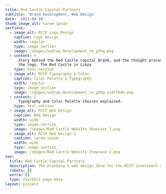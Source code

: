 ```yaml
---
title: Red Castle Capital Partners
subtitle: 'Brand Development, Web Design'
date: '2021-08-30'
thumb_image_alt: lorem-ipsum
sections:
  - image_alt: RCCP Logo Design
    caption: Logo Design
    width: regular
    type: image_section
    image: /images/undraw_Development_re_g5hq.png
  - content: >
      Story behind the Red Castle Capital Brand, and the thought process behind
      the logo. The Red Castle in Libya
    type: text_section
  - image_alt: RCCP Typography & Color
    caption: Color Palette & Typography
    width: regular
    type: image_section
    image: /images/undraw_Development_re_g5hq-a14ff64b.png
  - content: |
      Typography and Color Palette choices explained.
    type: text_section
  - image_alt: RCCP Web Design
    caption: Web Design
    width: wide
    type: image_section
    image: /images/Red Castle Website Showcase 1.png
  - image_alt: RCCP Web Design 2
    caption: lorem-ipsum
    width: wide
    type: image_section
    image: /images/Red Castle Website Showcase 2.png
seo:
  title: Red Castle Capital Partners
  description: The branding & web design done for the RCCP investment group
  robots: []
  extra: []
  type: stackbit_page_meta
layout: project
---
```

